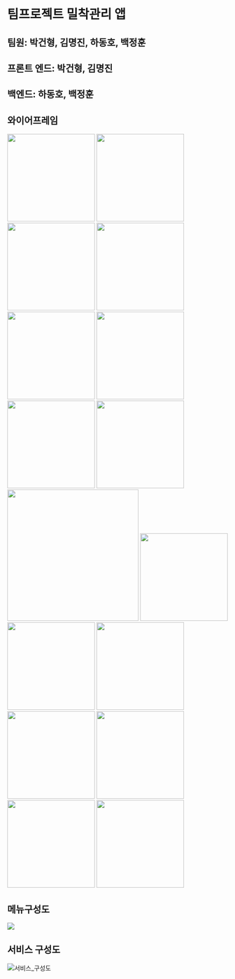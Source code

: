 # 팀프로젝트 밀착관리 앱
## 팀원: 박건형, 김명진, 하동호, 백정훈

## 프론트 엔드: 박건형, 김명진
## 백엔드: 하동호, 백정훈

## 와이어프레임

<img src = "./images/그룹만들기페이지.png" width="200px">
<img src = "images/그룹생성페이지.png" width="200px">
<img src = "images/그룹찾기페이지.png" width="200px">
<img src = "images/로그인페이지.png" width="200px">
<img src = "images/마이페이지.png" width="200px">
<img src = "images/비밀번호찾기페이지.png" width="200px">
<img src = "images/설정페이지.png" width="200px">
<img src = "images/아이디찾기페이지.png" width="200px">
<img src = "images/워커리스트페이지.png" width="300px">
<img src = "images/워커캘린더페이지.png" width="200px">
<img src = "images/워커채팅페이지.png" width="200px">
<img src = "images/프로젝트종료페이지.png" width="200px">
<img src = "images/프로젝트현황페이지.png" width="200px">
<img src = "images/프로젝트현황_게시물자세히보기페이지.png" width="200px">
<img src = "images/프로젝트현황_글쓰기페이지.png" width="200px">
<img src = "images/회원가입페이지.png" width="200px">

## 메뉴구성도

<img src = "images/메뉴_구성도.png">

## 서비스 구성도
![서비스_구성도](images/서비스구성도.png)

